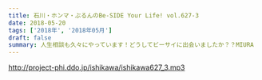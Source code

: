```yaml
---
title: 石川・ホンマ・ぶるんのBe-SIDE Your Life! vol.627-3
date: 2018-05-20
tags: ['2018年', '2018年05月']
draft: false
summary: 人生相談も久々にやっています！どうしてビーサイに出会いましたか？？MIURA
---
```


http://project-phi.ddo.jp/ishikawa/ishikawa627_3.mp3
